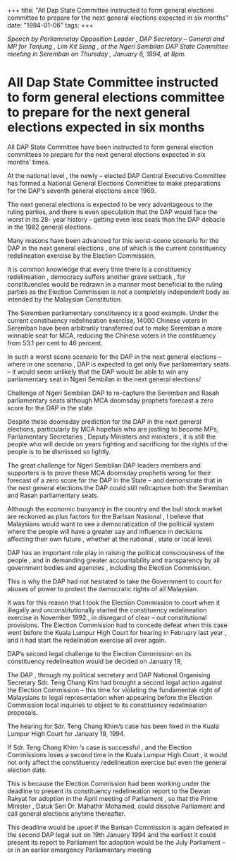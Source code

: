 +++ 
title: "All Dap State Committee instructed to form general elections committee to prepare for the next general elections expected in six months"
date: "1994-01-06"
tags:
+++

_Speech by Parliamnetay Opposition Leader , DAP Secretary – General and MP for Tanjung , Lim Kit Siang , at the Ngeri Sembilan DAP State Committee meeting in Seremban on Thursday , January 6, 1994, at 8pm._

# All Dap State Committee instructed to form general elections committee to prepare for the next general elections expected in six months

All DAP State Committee have been instructed to form general election committees to prepare for the next general elections expected in six months’ times.</u>

At the national level , the newly – elected DAP Central Executive Committee has formed a National General Elections Committee to make preparations for the DAP’s seventh general elections since 1969.

The next general elections is expected to be very advantageous to the ruling parties, and there is even speculation that the DAP would face the worst in its 28- year history  - getting even less seats than the DAP debacle in the 1982 general elections.

Many reasons have been advanced for this worst-scene scenario for the DAP in the next general elections , one of which is the current constituency redelineation exercise by the Election Commission.

It is common knowledge that every time there is a constituency redelineation , democracy suffers another grave setback , for constituencles would be redrawn in a manner most beneficial to the ruling parties as the Election Commission is not a completely independent body as intended by the Malaysian Constitution.

The Seremben parliamentary constituency is a good example. Under the current constituency redelineation exercise, 14000 Chinese voters in Seremban have been arbitrarily transferred out to make Seremban a more winnable seat for MCA, reducing the Chinese voters in the constituency from 53.1 per cent to 46 percent.

In such a worst scene scenario for the DAP in the next general elections – where in one scenario , DAP is expected to get only five parliamentary seats – it would seem unlikely that the DAP would be able to win any parliamentary seat in Ngeri Sembilan in the next general elections/

Challenge of Ngeri Sembilan DAP to re-capture the Seremban and Rasah parliamentary seats although MCA doomsday prophets forecast a zero score for the DAP in the state

Despite these doomsday prediction for the DAP in the next general elections, particularly by MCA hopefuls who are jostling to become MPs, Parliamentary Secretaries , Deputy Ministers and ministers , it is still the people who will decide on years fighting and sacrificing for the rights of the people is to be dismissed so lightly.

The great challenge for Ngeri Sembilan DAP leaders members and supporters is to prove these MCA doomsday prophetis wrong for their forecast of a zero score for the DAP in the State – and demonstrate that in the next general elections the DAP could still re0capture both the Seremban and Rasah parliamentary seats.

Although the economic buoyancy in the country and the bull stock market are reckoned as plus factors for the Barisan Nasional , I believe that Malaysians would want to see a democratization of the political system where the people will have a greater say and influence in decisions affecting their own future , whether at the national , state or local level.

DAP has an important role play in raising the political consciousness of the people , and in demanding greater accountability and transparency by all government bodies and agencies , including the Election Commission.

This is why the DAP had not hesitated to take the Government to court for abuses of power to protect the democratic rights of all Malaysian.

It was for this reason that I  took the Election Commission to court when it illegally and unconstitutionally started the constituency redelineation exercise in November 1992., in disregard of clear – out constitutional provisions. The Election Commission had to concede defeat when this case went before the Kuala Lumpur High Court for hearing in February last year , and it had start the redelination exercise all over again.

DAP’s second legal challenge to the Election Commission on its constituency redelineation would be decided on January 19, 

The DAP , through my political secretary and DAP National Organising Secretary Sdr. Teng Chang Kim had brought a second legal action against the Election Commission – this time for violating the fundamentak right of Malaysians to legal representation when appearing before the Election Commission local inquiries to object to its constituency redelineation proposals.

The hearing for Sdr. Teng Chang Khim’s case has been fixed in the Kuala Lumpur High Court for January 19, 1994.

If Sdr. Teng Chang Khim ‘s case is successful , and the Election Commissions loses a second time in the Kuala Lumpur High Court , it would not only affect the constituency redelineation exercise but even the general election date.

This is because the Election Commission had been working under  the deadline to present its constituency redelineation report to the Dewan Rakyat for adoption in the April meeting of Parliament , so that the Prime Minister , Datuk Seri Dr. Mahathir Mohamed, could dissolve Parliament and call general elections anytime thereafter.

This deadline would be upset if the Barisan Commission is again defeated in the second DAP legal suit on 19th January 1994 and the earliest it could present its report to Parliament for adoption would be the July Parliament – or in an earlier emergency Parliamentary meeting 
 
